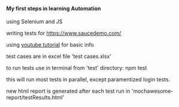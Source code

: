 #### My first steps in learning Automation
using Selenium and JS


writing tests for https://www.saucedemo.com/

using [youtube tutorial](https://www.youtube.com/playlist?list=PLZMWkkQEwOPl0udc9Dap2NbEAkwkdOTV3) for basic info 

test cases are in excel file 'test cases.xlsx'

to run tests use in terminal from 'test' directory: npm test 

this will run most tests in parallel, except paramentized login tests.

new html report is generated after each test run in 'mochawesome-report/testResults.html'
